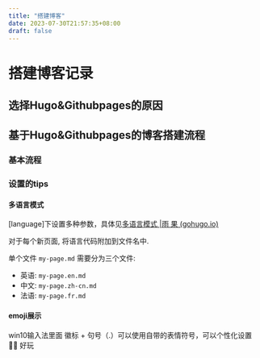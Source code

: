 ```yaml
---
title: "搭建博客"
date: 2023-07-30T21:57:35+08:00
draft: false
---
```

# 搭建博客记录

## 选择Hugo&Githubpages的原因

## 基于Hugo&Githubpages的博客搭建流程

### 基本流程

### 设置的tips

#### 多语言模式 

[language]下设置多种参数，具体见[多语言模式 |雨 果 (gohugo.io)](https://gohugo.io/content-management/multilingual/)

对于每个新页面, 将语言代码附加到文件名中.

单个文件 `my-page.md` 需要分为三个文件:

* 英语: `my-page.en.md`
* 中文: `my-page.zh-cn.md`
* 法语: `my-page.fr.md`

#### emoji展示

win10输入法里面 徽标 + 句号（.）可以使用自带的表情符号，可以个性化设置 🐱‍🏍 好玩
